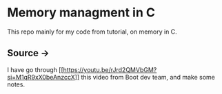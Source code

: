 # Memory managment in C

This repo mainly for my code from tutorial, on memory in C.

## Source ->
I have go through [[https://youtu.be/rJrd2QMVbGM?si=M1qR9xX0beAnzccX]] this video from Boot dev team, and make some notes.
